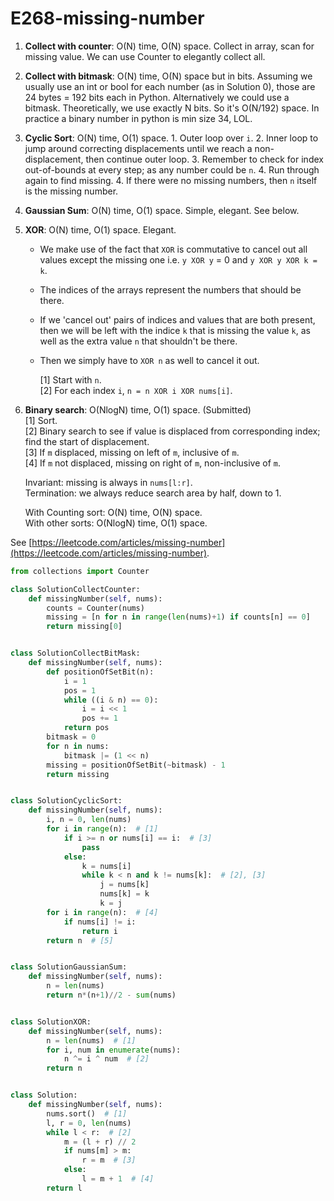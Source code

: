 # E268-missing-number



1. **Collect with counter**: O\(N\) time, O\(N\) space. Collect in array, scan for missing value. We can use Counter to elegantly collect all.
2. **Collect with bitmask**: O\(N\) time, O\(N\) space but in bits. Assuming we usually use an int or bool for each number \(as in Solution 0\), those are 24 bytes = 192 bits each in Python. Alternatively we could use a bitmask. Theoretically, we use exactly N bits. So it's O\(N/192\) space. In practice a binary number in python is min size 34, LOL.
3. **Cyclic Sort**: O\(N\) time, O\(1\) space. 1. Outer loop over `i`. 2. Inner loop to jump around correcting displacements until we reach a non-displacement, then continue outer loop. 3. Remember to check for index out-of-bounds at every step; as any number could be `n`. 4. Run through again to find missing. 4. If there were no missing numbers, then `n` itself is the missing number.
4. **Gaussian Sum**: O\(N\) time, O\(1\) space. Simple, elegant. See below.
5. **XOR**: O\(N\) time, O\(1\) space. Elegant.
   * We make use of the fact that `XOR` is commutative to cancel out all values except the missing one i.e. `y XOR y` = 0 and `y XOR y XOR k = k`.
   * The indices of the arrays represent the numbers that should be there.
   * If we 'cancel out' pairs of indices and values that are both present, then we will be left with the indice `k` that is missing the value `k`, as well as the extra value `n` that shouldn't be there.
   * Then we simply have to `XOR n` as well to cancel it out.

     \[1\] Start with `n`.  
     \[2\] For each index `i`, `n = n XOR i XOR nums[i]`.
6. **Binary search**: O\(NlogN\) time, O\(1\) space. \(Submitted\)  
   \[1\] Sort.  
   \[2\] Binary search to see if value is displaced from corresponding index; find the start of displacement.  
   \[3\] If `m` displaced, missing on left of `m`, inclusive of `m`.  
   \[4\] If `m` not displaced, missing on right of `m`, non-inclusive of `m`.

   Invariant: missing is always in `nums[l:r]`.  
   Termination: we always reduce search area by half, down to 1.

   With Counting sort: O\(N\) time, O\(N\) space.  
   With other sorts: O\(NlogN\) time, O\(1\) space.

See [https://leetcode.com/articles/missing-number](https://leetcode.com/articles/missing-number).

```python
from collections import Counter

class SolutionCollectCounter:
    def missingNumber(self, nums):
        counts = Counter(nums)
        missing = [n for n in range(len(nums)+1) if counts[n] == 0]
        return missing[0]


class SolutionCollectBitMask:
    def missingNumber(self, nums):
        def positionOfSetBit(n):
            i = 1
            pos = 1
            while ((i & n) == 0):
                i = i << 1
                pos += 1
            return pos
        bitmask = 0
        for n in nums:
            bitmask |= (1 << n)
        missing = positionOfSetBit(~bitmask) - 1
        return missing


class SolutionCyclicSort:
    def missingNumber(self, nums):
        i, n = 0, len(nums)
        for i in range(n):  # [1]
            if i >= n or nums[i] == i:  # [3]
                pass
            else:
                k = nums[i]
                while k < n and k != nums[k]:  # [2], [3]
                    j = nums[k]
                    nums[k] = k
                    k = j
        for i in range(n):  # [4]
            if nums[i] != i:
                return i
        return n  # [5]


class SolutionGaussianSum:
    def missingNumber(self, nums):
        n = len(nums)
        return n*(n+1)//2 - sum(nums)


class SolutionXOR:
    def missingNumber(self, nums):
        n = len(nums)  # [1]
        for i, num in enumerate(nums):
            n ^= i ^ num  # [2]
        return n


class Solution:
    def missingNumber(self, nums):
        nums.sort()  # [1]
        l, r = 0, len(nums)
        while l < r:  # [2]
            m = (l + r) // 2
            if nums[m] > m:
                r = m  # [3]
            else:
                l = m + 1  # [4]
        return l
```

